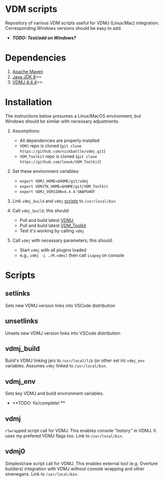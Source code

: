 # VDM scripts
Repository of various VDM scripts useful for VDMJ (Linux/Mac) integration. Corresponding Windows versions should be easy to add.

* _**TODO: Test/add on Windows?**_

# Dependencies

1. [Apache Maven](https://maven.apache.org)
2. [Java JDK 8](https://www.oracle.com/java/technologies/downloads/)>=
3. [VDMJ 4.4.4](https://github.com/nickbattle/vdmj)>=

# Installation
The instructions below presumes a Linux/MacOS environment, but Windows should be similar with necessary adjustments. 

1. Assumptions:
	* All dependencies are properly installed
	* `VDMJ` repo is cloned (`git clone https://github.com/nickbattle/vdmj.git`) 
	* `VDM_Toolkit` repo is cloned 
	(`git clone https://github.com/leouk/VDM_Toolkit`) 

2. Set these environment variables: 
	* `export VDMJ_HOME=$HOME/git/vdmj`
	* `export VDMJTK_HOME=$HOME/git/VDM_Toolkit`
	* `export VDMJ_VERSION=4.4.4-SNAPSHOT`
 
3. Link `vdmj_build` and `vdmj` [scripts](https://github.com/leouk/VDM_Toolkit/tree/main/scripts) to `/usr/local/bin`

4. Call `vdmj_build`; this should:
	* Pull and build latest [VDMJ](https://github.com/nickbattle/vdmj)
	* Pull and build latest [VDM_Toolkit](https://github.com/leouk/VDM_Toolkit) 
	* Test it's working by calling `vdmj`
	
5. Call `vdmj` with necessary parameters; this should:
	* Start `vdmj` with all plugins loaded
	* e.g., `vdmj -i ./M.vdmsl` then call `isapog` on console

# Scripts

## setlinks
Sets new VDMJ version links into VSCode distribution

## unsetlinks
Unsets new VDMJ version links into VSCode distribution

## vdmj_build
Build's VDMJ linking jars to `/usr/local/lib` (or other set in)  `vdmj_env` variables. Assumes `vdmj` linked to `/usr/local/bin`.

## vdmj_env
Sets key VDMJ and build environment variables.

* **TODO: fix/complete! **

## vdmj
`rlwrap`ped script call for VDMJ. This enables console "history" in VDMJ. It uses my prefered VDMJ flags too. Link to `/usr/local/bin`.

## vdmj0
Simplest/raw script call for VDMJ. This enables external tool (e.g. Overture builders) integration with VDMJ without console wrapping and other xinenegans. Link to `/usr/local/bin`.